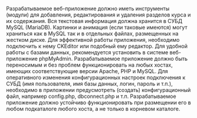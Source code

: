 Разрабатываемое веб-приложение должно иметь инструменты (модули) для добавления, редактирования и удаления разделов курса и их содержания. Вся текстовая информация должна хранится в СУБД MySQL (MariaDB). Картинки и анимация (если таковые имеются) могут храниться как в MySQL так и в отдельных файлах, размещенных на жестком диске. Для эффективной работы приложения, необходимо подключить к нему CKEditor или подобный ему редактор. Для удобной работы с базами данных, рекомендуется установить в системе веб-приложение phpMyAdmin. 
Разрабатываемое приложение должно быть переносимым и без проблем функционировать на любых хостах, имеющих соответствующие версии Apache, PHP и MySQL. Для оперативного изменения конфигурационных настроек подключения к СУБД (имя пользователя, имя базы данных, логин, пароль и т.п.), необходимо в приложении предусмотреть (создать) конфигурационный файл, например config.php, dbconnect.php и т.п. Разрабатываемое приложение должно устойчиво функционировать при размещении его в любом подкаталоге любого хоста, а не только в корневом каталоге.

